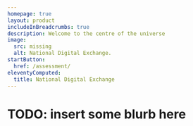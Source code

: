 ```yaml
---
homepage: true
layout: product
includeInBreadcrumbs: true
description: Welcome to the centre of the universe
image:
  src: missing
  alt: National Digital Exchange.
startButton:
  href: /assessment/
eleventyComputed:
  title: National Digital Exchange
---
```


# TODO: insert some blurb here
